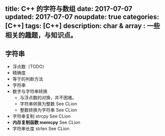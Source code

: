 title: C++ 的字符与数组
date: 2017-07-07
updated: 2017-07-07
noupdate: true
categories: [C++]
tags: [C++]
description: char & array &#58; 一些相关的趣题，与知识点。
---

## 字符串

- 浮点数（TODO）
- 精确度
- 等于的判断方法
- 字符串
- 数字与字符串转换
    - 与浮点数的对换，并不困难。
    - 字符串转换为整数
        See CLion
    - 整数转换为字符串
        See CLion
- 字符串复制 strcpy
    See CLion
- __内存复制函数 memcpy__
    See CLion
- 字符串长度 strlen
    See CLion